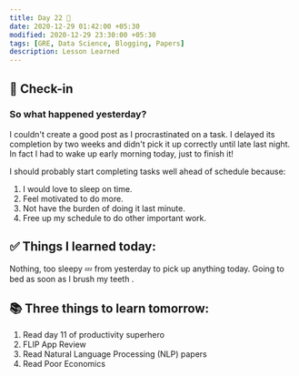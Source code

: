 ```yaml
---
title: Day 22 🍅
date: 2020-12-29 01:42:00 +05:30
modified: 2020-12-29 23:30:00 +05:30
tags: [GRE, Data Science, Blogging, Papers]
description: Lesson Learned
---
```


## 📩 Check-in

### So what happened yesterday?

I couldn't create a good post as I procrastinated on a task. I delayed its completion by two weeks and didn't pick it up correctly until late last night. In fact I had to wake up early morning today, just to finish it! 

I should probably start completing tasks well ahead of schedule because:

1. I would love to sleep on time.
2. Feel motivated to do more.
3. Not have the burden of doing it last minute.
4. Free up my schedule to do other important work.

## ✅ Things I learned today:

Nothing, too sleepy 💤 from yesterday to pick up anything today. Going to bed as soon as I brush my teeth .

## 📚 Three things to learn tomorrow:

1. Read day 11 of productivity superhero
2. FLIP App Review
3. Read Natural Language Processing (NLP) papers
4. Read Poor Economics